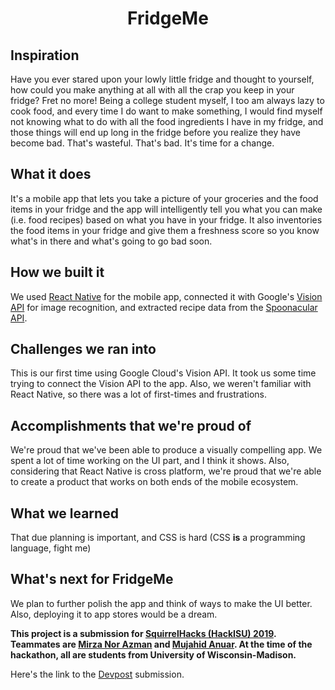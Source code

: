 <h1 align="center">FridgeMe</h1>

## Inspiration

Have you ever stared upon your lowly little fridge and thought to yourself, how could you make anything at all with all the crap you keep in your fridge? Fret no more! Being a college student myself, I too am always lazy to cook food, and every time I do want to make something, I would find myself not knowing what to do with all the food ingredients I have in my fridge, and those things will end up long in the fridge before you realize they have become bad. That's wasteful. That's bad. It's time for a change.

## What it does

It's a mobile app that lets you take a picture of your groceries and the food items in your fridge and the app will intelligently tell you what you can make (i.e. food recipes) based on what you have in your fridge. It also inventories the food items in your fridge and give them a freshness score so you know what's in there and what's going to go bad soon.

## How we built it

We used [React Native](https://facebook.github.io/react-native/) for the mobile app, connected it with Google's [Vision API](https://cloud.google.com/vision/) for image recognition, and extracted recipe data from the [Spoonacular API](https://spoonacular.com/food-api).

## Challenges we ran into

This is our first time using Google Cloud's Vision API. It took us some time trying to connect the Vision API to the app. Also, we weren't familiar with React Native, so there was a lot of first-times and frustrations.

## Accomplishments that we're proud of

We're proud that we've been able to produce a visually compelling app. We spent a lot of time working on the UI part, and I think it shows. Also, considering that React Native is cross platform, we're proud that we're able to create a product that works on both ends of the mobile ecosystem.

## What we learned

That due planning is important, and CSS is hard (CSS **is** a programming language, fight me)

## What's next for FridgeMe

We plan to further polish the app and think of ways to make the UI better. Also, deploying it to app stores would be a dream.

**This project is a submission for [SquirrelHacks (HackISU) 2019](https://hackisu.stuorg.iastate.edu). Teammates are [Mirza Nor Azman](https://github.com/mirzanorazman) and [Mujahid Anuar](https://github.com/mujahidfa). At the time of the hackathon, all are students from University of Wisconsin-Madison.**

Here's the link to the [Devpost](https://devpost.com/software/fridgeme) submission.
